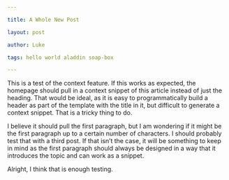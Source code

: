 ```yaml
---

title: A Whole New Post

layout: post

author: Luke

tags: hello world aladdin soap-box

---
```


This is a test of the context feature. If this works as expected, the homepage should pull in a context snippet of this article instead of just the heading. That would be ideal, as it is easy to programmatically build a header as part of the template with the title in it, but difficult to generate a context snippet. That is a tricky thing to do.

I believe it should pull the first paragraph, but I am wondering if it might be the first paragraph up to a certain number of characters. I should probably test that with a third post. If that isn’t the case, it will be something to keep in mind as the first paragraph should always be designed in a way that it introduces the topic and can work as a snippet.

Alright, I think that is enough testing.

